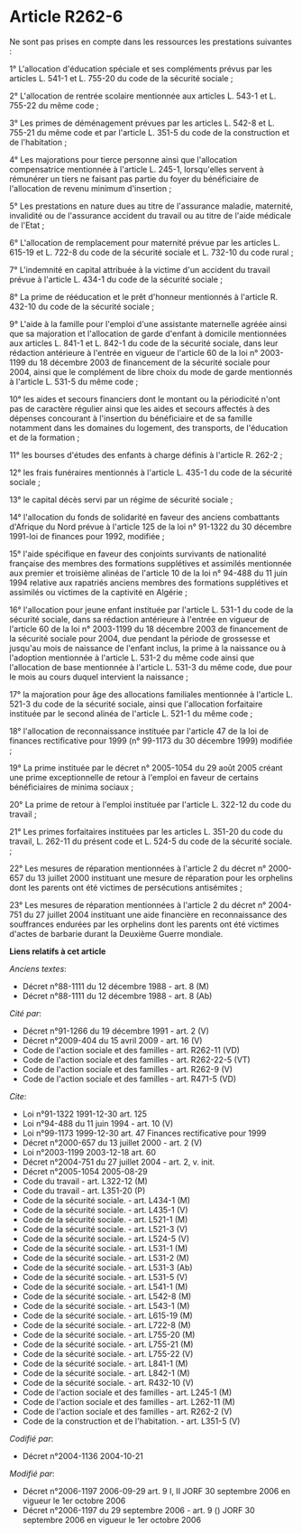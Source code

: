 # Article R262-6

Ne sont pas prises en compte dans les ressources les prestations suivantes :

1° L'allocation d'éducation spéciale et ses compléments prévus par les articles L. 541-1 et L. 755-20 du code de la sécurité
sociale ;

2° L'allocation de rentrée scolaire mentionnée aux articles L. 543-1 et L. 755-22 du même code ;

3° Les primes de déménagement prévues par les articles L. 542-8 et L. 755-21 du même code et par l'article L. 351-5 du code
de la construction et de l'habitation ;

4° Les majorations pour tierce personne ainsi que l'allocation compensatrice mentionnée à l'article L. 245-1, lorsqu'elles
servent à rémunérer un tiers ne faisant pas partie du foyer du bénéficiaire de l'allocation de revenu minimum d'insertion ;

5° Les prestations en nature dues au titre de l'assurance maladie, maternité, invalidité ou de l'assurance accident du
travail ou au titre de l'aide médicale de l'Etat ;

6° L'allocation de remplacement pour maternité prévue par les articles L. 615-19 et L. 722-8 du code de la sécurité sociale
et L. 732-10 du code rural ;

7° L'indemnité en capital attribuée à la victime d'un accident du travail prévue à l'article L. 434-1 du code de la sécurité
sociale ;

8° La prime de rééducation et le prêt d'honneur mentionnés à l'article R. 432-10 du code de la sécurité sociale ;

9° L'aide à la famille pour l'emploi d'une assistante maternelle agréée ainsi que sa majoration et l'allocation de garde
d'enfant à domicile mentionnées aux articles L. 841-1 et L. 842-1 du code de la sécurité sociale, dans leur rédaction
antérieure à l'entrée en vigueur de l'article 60 de la loi n° 2003-1199 du 18 décembre 2003 de financement de la sécurité
sociale pour 2004, ainsi que le complément de libre choix du mode de garde mentionnés à l'article L. 531-5 du même code ;

10° les aides et secours financiers dont le montant ou la périodicité n'ont pas de caractère régulier ainsi que les aides et
secours affectés à des dépenses concourant à l'insertion du bénéficiaire et de sa famille notamment dans les domaines du
logement, des transports, de l'éducation et de la formation ;

11° les bourses d'études des enfants à charge définis à l'article R. 262-2 ;

12° les frais funéraires mentionnés à l'article L. 435-1 du code de la sécurité sociale ;

13° le capital décès servi par un régime de sécurité sociale ;

14° l'allocation du fonds de solidarité en faveur des anciens combattants d'Afrique du Nord prévue à l'article 125 de la loi
n° 91-1322 du 30 décembre 1991-loi de finances pour 1992, modifiée ;

15° l'aide spécifique en faveur des conjoints survivants de nationalité française des membres des formations supplétives et
assimilés mentionnée aux premier et troisième alinéas de l'article 10 de la loi n° 94-488 du 11 juin 1994 relative aux
rapatriés anciens membres des formations supplétives et assimilés ou victimes de la captivité en Algérie ;

16° l'allocation pour jeune enfant instituée par l'article L. 531-1 du code de la sécurité sociale, dans sa rédaction
antérieure à l'entrée en vigueur de l'article 60 de la loi n° 2003-1199 du 18 décembre 2003 de financement de la sécurité
sociale pour 2004, due pendant la période de grossesse et jusqu'au mois de naissance de l'enfant inclus, la prime à la
naissance ou à l'adoption mentionnée à l'article L. 531-2 du même code ainsi que l'allocation de base mentionnée à l'article
L. 531-3 du même code, due pour le mois au cours duquel intervient la naissance ;

17° la majoration pour âge des allocations familiales mentionnée à l'article L. 521-3 du code de la sécurité sociale, ainsi
que l'allocation forfaitaire instituée par le second alinéa de l'article L. 521-1 du même code ;

18° l'allocation de reconnaissance instituée par l'article 47 de la loi de finances rectificative pour 1999 (n° 99-1173 du 30
décembre 1999) modifiée ;

19° La prime instituée par le décret n° 2005-1054 du 29 août 2005 créant une prime exceptionnelle de retour à l'emploi en
faveur de certains bénéficiaires de minima sociaux ;

20° La prime de retour à l'emploi instituée par l'article L. 322-12 du code du travail ;

21° Les primes forfaitaires instituées par les articles L. 351-20 du code du travail, L. 262-11 du présent code et L. 524-5
du code de la sécurité sociale. ;

22° Les mesures de réparation mentionnées à l'article 2 du décret n° 2000-657 du 13 juillet 2000 instituant une mesure de
réparation pour les orphelins dont les parents ont été victimes de persécutions antisémites ;

23° Les mesures de réparation mentionnées à l'article 2 du décret n° 2004-751 du 27 juillet 2004 instituant une aide
financière en reconnaissance des souffrances endurées par les orphelins dont les parents ont été victimes d'actes de barbarie
durant la Deuxième Guerre mondiale.

**Liens relatifs à cet article**

_Anciens textes_:

  - Décret n°88-1111 du 12 décembre 1988 - art. 8 (M)
  - Décret n°88-1111 du 12 décembre 1988 - art. 8 (Ab)

_Cité par_:

  - Décret n°91-1266 du 19 décembre 1991 - art. 2 (V)
  - Décret n°2009-404 du 15 avril 2009 - art. 16 (V)
  - Code de l'action sociale et des familles - art. R262-11 (VD)
  - Code de l'action sociale et des familles - art. R262-22-5 (VT)
  - Code de l'action sociale et des familles - art. R262-9 (V)
  - Code de l'action sociale et des familles - art. R471-5 (VD)

_Cite_:

  - Loi n°91-1322 1991-12-30 art. 125
  - Loi n°94-488 du 11 juin 1994 - art. 10 (V)
  - Loi n°99-1173 1999-12-30 art. 47 Finances rectificative pour 1999
  - Décret n°2000-657 du 13 juillet 2000 - art. 2 (V)
  - Loi n°2003-1199 2003-12-18 art. 60
  - Décret n°2004-751 du 27 juillet 2004 - art. 2, v. init.
  - Décret n°2005-1054 2005-08-29
  - Code du travail - art. L322-12 (M)
  - Code du travail - art. L351-20 (P)
  - Code de la sécurité sociale. - art. L434-1 (M)
  - Code de la sécurité sociale. - art. L435-1 (V)
  - Code de la sécurité sociale. - art. L521-1 (M)
  - Code de la sécurité sociale. - art. L521-3 (V)
  - Code de la sécurité sociale. - art. L524-5 (V)
  - Code de la sécurité sociale. - art. L531-1 (M)
  - Code de la sécurité sociale. - art. L531-2 (M)
  - Code de la sécurité sociale. - art. L531-3 (Ab)
  - Code de la sécurité sociale. - art. L531-5 (V)
  - Code de la sécurité sociale. - art. L541-1 (M)
  - Code de la sécurité sociale. - art. L542-8 (M)
  - Code de la sécurité sociale. - art. L543-1 (M)
  - Code de la sécurité sociale. - art. L615-19 (M)
  - Code de la sécurité sociale. - art. L722-8 (M)
  - Code de la sécurité sociale. - art. L755-20 (M)
  - Code de la sécurité sociale. - art. L755-21 (M)
  - Code de la sécurité sociale. - art. L755-22 (V)
  - Code de la sécurité sociale. - art. L841-1 (M)
  - Code de la sécurité sociale. - art. L842-1 (M)
  - Code de la sécurité sociale. - art. R432-10 (V)
  - Code de l'action sociale et des familles - art. L245-1 (M)
  - Code de l'action sociale et des familles - art. L262-11 (M)
  - Code de l'action sociale et des familles - art. R262-2 (V)
  - Code de la construction et de l'habitation. - art. L351-5 (V)

_Codifié par_:

  - Décret n°2004-1136 2004-10-21

_Modifié par_:

  - Décret n°2006-1197 2006-09-29 art. 9 I, II JORF 30 septembre 2006 en vigueur le 1er octobre 2006
  - Décret n°2006-1197 du 29 septembre 2006 - art. 9 () JORF 30 septembre 2006 en vigueur le 1er octobre 2006
